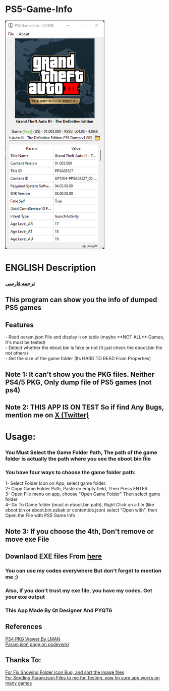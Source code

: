 # PS5-Game-Info
<img src="images/Screenshot 2024-01-14 205102.png"> <br>

<h1>ENGLISH Description</h1>

### [ترجمه فارسی](README_fa.md)

<h2>This program can show you the info of dumped PS5 games</h2>
<h2>Features</h2>
- Read param.json File and display it on table (maybe **NOT ALL** Games, It's must be tested)<br>
- Detect whether the eboot.bin is fake or not (It just check the eboot.bin file not others)<br>
- Get the size of the game folder (Its HARD TO READ From Properties)<br>
<h2>Note 1: It can't show you the PKG files. Neither PS4/5 PKG, Only dump file of PS5 games (not ps4)</h2>
<h2>Note 2: THIS APP IS ON TEST So if find Any Bugs, mention me on <a href="https://x.com/sinajet1">X (Twitter)</a></h2>
<h1>Usage:</h1>
<h3>You Must Select the Game Folder Path, The path of the game folder is actually the path where you see the eboot.bin file</h3>
<h3>You have four ways to choose the game folder path:</h3>
1- Select Folder Icon on App, select game folder.<br>
2- Copy Game Folder Path, Paste on empty field, Then Press ENTER<br>
3- Open File menu on app, choose "Open Game Folder" Then select game folder<br>
4- Go To Game folder (must in eboot.bin path), Right Click on a file (like eboot.bin or eboot.bin.esbak or contentids.json) select "Open with", then Open the File with PS5 Game Info<br>
<h2>Note 3: If you choose the 4th, Don't remove or move exe File</h2>
<h2>Downlaod EXE files From <a href="https://github.com/sinajet/PS5-Game-Info/releases/">here</a></h2>
<h3>You can use my codes everywhere But don't forget to mention me ;)</h3>
<h3>Also, If you don't trust my exe file, you have my codes. Get your exe output</h3>
<h3>This App Made By Qt Designer And PYQT6</h3>
<h2>References</h2>
<a href="https://www.psxhax.com/threads/ps4pkgviewer-a-ps4-pkg-viewer-by-lman-theleecherman.4784/">PS4 PKG Viewer By LMAN</a><br>
<a href="https://www.psdevwiki.com/ps5/Param.json">Param.json page on psdevwiki</a><br>
<h2>Thanks To:</h2>
<a href="https://github.com/AmizRm"> For Fix Showing Folder Icon Bug, and sort the image files</a><br>
<a href="https://twitter.com/BedroZen"> For Sending Param.json Files to me for Testing, now Im sure app works on many games</a><br>
